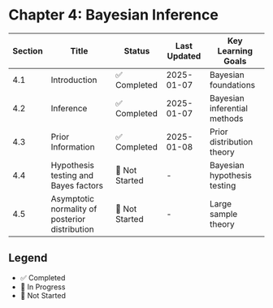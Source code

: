 # Chapter 4: Bayesian Inference

| Section | Title                                          | Status         | Last Updated | Key Learning Goals           |
| ------- | ---------------------------------------------- | -------------- | ------------ | ---------------------------- |
| 4.1     | Introduction                                   | ✅ Completed   | 2025-01-07   | Bayesian foundations         |
| 4.2     | Inference                                      | ✅ Completed   | 2025-01-07   | Bayesian inferential methods |
| 4.3     | Prior Information                              | ✅ Completed   | 2025-01-08   | Prior distribution theory    |
| 4.4     | Hypothesis testing and Bayes factors           | 📝 Not Started | -            | Bayesian hypothesis testing  |
| 4.5     | Asymptotic normality of posterior distribution | 📝 Not Started | -            | Large sample theory          |

## Legend

- ✅ Completed
- 🚧 In Progress
- 📝 Not Started
